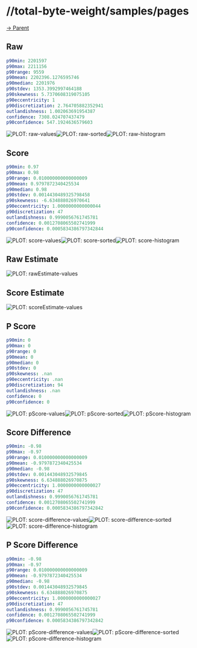 
# //total-byte-weight/samples/pages

[→ Parent](../..)


## Raw


```yaml
p90min: 2201597
p90max: 2211156
p90range: 9559
p90mean: 2202396.1276595746
p90median: 2201976
p90stdev: 1353.3992997464188
p90skewness: 5.7370608319075105
p90eccentricity: 1
p90discretization: 2.764705882352941
outlandishness: 1.002063691954387
confidence: 7308.024707437479
p90confidence: 547.1924636579603

```

![PLOT: raw-values](./raw/values.svg)![PLOT: raw-sorted](./raw/sorted.svg)![PLOT: raw-histogram](./raw/histogram.svg)
## Score


```yaml
p90min: 0.97
p90max: 0.98
p90range: 0.010000000000000009
p90mean: 0.9797872340425534
p90median: 0.98
p90stdev: 0.0014430489325798458
p90skewness: -6.634888026970641
p90eccentricity: 1.0000000000000044
p90discretization: 47
outlandishness: 0.9990056761745781
confidence: 0.0012708065502741999
p90confidence: 0.0005834386797342844

```

![PLOT: score-values](./score/values.svg)![PLOT: score-sorted](./score/sorted.svg)![PLOT: score-histogram](./score/histogram.svg)
## Raw Estimate

![PLOT: rawEstimate-values](./rawEstimate/values.svg)
## Score Estimate

![PLOT: scoreEstimate-values](./scoreEstimate/values.svg)
## P Score


```yaml
p90min: 0
p90max: 0
p90range: 0
p90mean: 0
p90median: 0
p90stdev: 0
p90skewness: .nan
p90eccentricity: .nan
p90discretization: 94
outlandishness: .nan
confidence: 0
p90confidence: 0

```

![PLOT: pScore-values](./pScore/values.svg)![PLOT: pScore-sorted](./pScore/sorted.svg)![PLOT: pScore-histogram](./pScore/histogram.svg)
## Score Difference


```yaml
p90min: -0.98
p90max: -0.97
p90range: 0.010000000000000009
p90mean: -0.9797872340425534
p90median: -0.98
p90stdev: 0.001443048932579845
p90skewness: 6.634888026970875
p90eccentricity: 1.0000000000000027
p90discretization: 47
outlandishness: 0.9990056761745781
confidence: 0.0012708065502741999
p90confidence: 0.0005834386797342842

```

![PLOT: score-difference-values](./score-difference/values.svg)![PLOT: score-difference-sorted](./score-difference/sorted.svg)![PLOT: score-difference-histogram](./score-difference/histogram.svg)
## P Score Difference


```yaml
p90min: -0.98
p90max: -0.97
p90range: 0.010000000000000009
p90mean: -0.9797872340425534
p90median: -0.98
p90stdev: 0.001443048932579845
p90skewness: 6.634888026970875
p90eccentricity: 1.0000000000000027
p90discretization: 47
outlandishness: 0.9990056761745781
confidence: 0.0012708065502741999
p90confidence: 0.0005834386797342842

```

![PLOT: pScore-difference-values](./pScore-difference/values.svg)![PLOT: pScore-difference-sorted](./pScore-difference/sorted.svg)![PLOT: pScore-difference-histogram](./pScore-difference/histogram.svg)